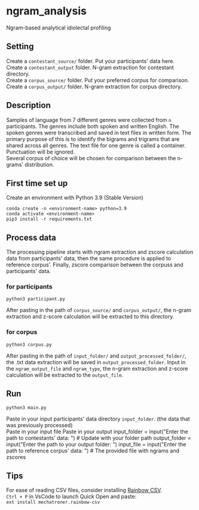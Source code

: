 # ngram_analysis
Ngram-based analytical idiolectal profiling

## Setting
Create a `contestant_source/` folder. Put your participants' data here. <br />
Create a `contestant_output` folder. N-gram extraction for contestant directory. <br />
Create a `corpus_source/` folder. Put your preferred corpus for comparison. <br />
Create a `corpus_output/` folder. N-gram extraction for corpus directory.


## Description ##
Samples of language from 7 different genres were collected from `n` participants. The genres include both spoken and written English. The spoken genres were transcribed and saved in text files in written form.
The primary purpose of this is to identify the bigrams and trigrams that are shared across all genres. The text file for one genre is called a container. Punctuation will be ignored.<br />
Several corpus of choice will be chosen for comparison between the n-grams' distribution.

## First time set up
Create an environment with Python 3.9 (Stable Version)
```[bash]
conda create -n <environment-name> python=3.9
conda activate <environment-name>
pip3 install -r requirements.txt
```

## Process data ##
The processing pipeline starts with ngram extraction and zscore calculation data from participants' data, then the same procedure is applied to reference corpus'. Finally, zscore comparison between the corpuss and participants' data.

### for participants ###
```[bash]
python3 participant.py
```
After pasting in the path of `corpus_source/` and `corpus_output/`, the n-gram extraction and z-score calculation will be extracted to this directory.

### for corpus ###

```[bash]
python3 corpus.py
```
After pasting in the path of `input_folder/` and `output_processed_folder/`, the .txt data extraction will be saved in `output_processed_folder`. Input in the `ngram_output_file` and `ngram_type`, the n-gram extraction and z-score calculation will be extracted to the `output_file`.

## Run ##
```[bash]
python3 main.py
```
Paste in your input participants' data directory `input_folder`. (the data that was previously processed) <br />
Paste in your input file
Paste in your output 
 input_folder = input("Enter the path to contestants' data: ")  # Update with your folder path
    output_folder = input("Enter the path to your output folder: ")
    input_file = input("Enter the path to reference corpus' data:  ")  # The provided file with ngrams and zscores

## Tips
For ease of reading CSV files, consider installing [Rainbow CSV](https://marketplace.visualstudio.com/items?itemName=mechatroner.rainbow-csv).<br />
``Ctrl + P`` in VsCode to launch Quick Open and paste:<br />
```ext install mechatroner.rainbow-csv``` 
